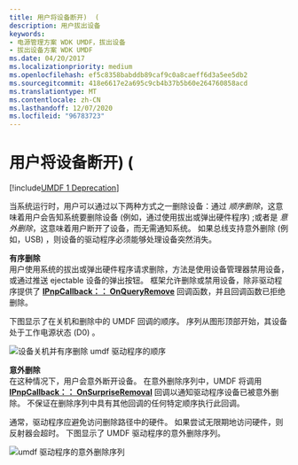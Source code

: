 ```yaml
---
title: 用户将设备断开)  (
description: 用户拔出设备
keywords:
- 电源管理方案 WDK UMDF，拔出设备
- 拔出设备方案 WDK UMDF
ms.date: 04/20/2017
ms.localizationpriority: medium
ms.openlocfilehash: ef5c8358babddb89caf9c0a8caeff6d3a5ee5db2
ms.sourcegitcommit: 418e6617e2a695c9cb4b37b5b60e264760858acd
ms.translationtype: MT
ms.contentlocale: zh-CN
ms.lasthandoff: 12/07/2020
ms.locfileid: "96783723"
---
```

# <a name="a-user-unplugs-a-device-umdf-1"></a>用户将设备断开)  (


[!include[UMDF 1 Deprecation](../includes/umdf-1-deprecation.md)]

当系统运行时，用户可以通过以下两种方式之一删除设备：通过 *顺序删除*，这意味着用户会告知系统要删除设备 (例如，通过使用拔出或弹出硬件程序) ;或者是 *意外删除*，这意味着用户断开了设备，而无需通知系统。 如果总线支持意外删除 (例如，USB) ，则设备的驱动程序必须能够处理设备突然消失。

<a href="" id="orderly-removal-------"></a>**有序删除**   
用户使用系统的拔出或弹出硬件程序请求删除，方法是使用设备管理器禁用设备，或通过推送 ejectable 设备的弹出按钮。 框架允许删除或禁用设备，除非驱动程序提供了 [**IPnpCallback：： OnQueryRemove**](/windows-hardware/drivers/ddi/wudfddi/nf-wudfddi-ipnpcallback-onqueryremove) 回调函数，并且回调函数已拒绝删除。

下图显示了在关机和删除中的 UMDF 回调的顺序。 序列从图形顶部开始，其设备处于工作电源状态 (D0) 。

![设备关机并有序删除 umdf 驱动程序的顺序](images/umdf-powerdown-sequence.png)

<a href="" id="surprise-removal-------"></a>**意外删除**   
在这种情况下，用户会意外断开设备。 在意外删除序列中，UMDF 将调用 [**IPnpCallback：： OnSurpriseRemoval**](/windows-hardware/drivers/ddi/wudfddi/nf-wudfddi-ipnpcallback-onsurpriseremoval) 回调以通知驱动程序设备已被意外删除。 不保证在删除序列中具有其他回调的任何特定顺序执行此回调。

通常，驱动程序应避免访问删除路径中的硬件。 如果尝试无限期地访问硬件，则反射器会超时。 下图显示了 UMDF 驱动程序的意外删除序列。

![umdf 驱动程序的意外删除序列](images/umdf-surprise-removal-sequence.png)

 

